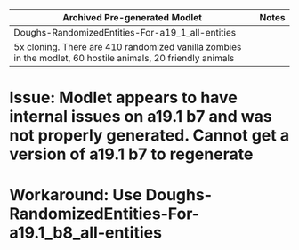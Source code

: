 | Archived Pre-generated Modlet  | Notes |
| ------------- | ------------- |
| Doughs-RandomizedEntities-For-a19_1_all-entities |
5x cloning. There are 410 randomized vanilla zombies in the modlet, 60 hostile animals, 20 friendly animals |

# Issue: Modlet appears to have internal issues on a19.1 b7 and was not properly generated. Cannot get a version of a19.1 b7 to regenerate
# Workaround: Use Doughs-RandomizedEntities-For-a19.1_b8_all-entities
